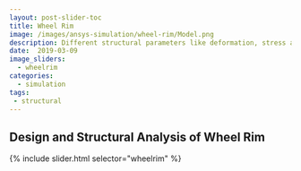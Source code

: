 ```yaml
---
layout: post-slider-toc
title: Wheel Rim
image: /images/ansys-simulation/wheel-rim/Model.png
description: Different structural parameters like deformation, stress and strain was observed during the structural simultion of the wheel rim.
date:  2019-03-09
image_sliders:
  - wheelrim
categories:
  - simulation 
tags:
 - structural
---
```


## Design and Structural Analysis of Wheel Rim

{% include slider.html selector="wheelrim" %}
